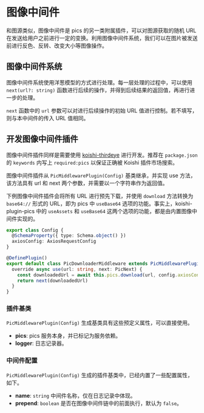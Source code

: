 # 图像中间件

和图源类似，图像中间件是 pics 的另一类附属插件，可以对图源获取的随机 URL 在发送给用户之前进行一定的变换。利用图像中间件系统，我们可以在图片被发送前进行反色、反转、改变大小等图像操作。

## 图像中间件系统

图像中间件系统使用洋葱模型的方式进行处理。每一层处理的过程中，可以使用 `next(url?: string)` 函数进行后续的操作，并得到后续结果的返回值，再进行进一步的处理。

`next` 函数中的 `url` 参数可以对进行后续操作的初始 URL 值进行控制。若不填写，则与本中间件的传入 URL 值相同。

## 开发图像中间件插件

图像中间件插件同样是需要使用 [koishi-thirdeye](../decorator/thirdeye.md) 进行开发。推荐在 `package.json` 的 `keywords` 内写上 `required:pics` 以保证正确被 Koishi 插件市场搜索。

图像中间件插件从 `PicMiddlewarePlugin(Config)` 基类继承，并实现 use 方法，该方法具有 url 和 next 两个参数，并需要以一个字符串作为返回值。

下例图像中间件插件会将所有 URL 进行预先下载，并使用 `download` 方法转换为 `base64://` 形式的 URL，即为 pics 中 `useBase64` 选项的功能。事实上，koishi-plugin-pics 中的 `useAssets` 和 `useBase64` 这两个选项的功能，都是由内置图像中间件实现的。

```ts
export class Config {
  @SchemaProperty({ type: Schema.object() })
  axiosConfig: AxiosRequestConfig
}

@DefinePlugin()
export default class PicDownloaderMiddleware extends PicMiddlewarePlugin(Config) {
  override async use(url: string, next: PicNext) {
    const downloadedUrl = await this.pics.download(url, config.axiosConfig)
    return next(downloadedUrl)
  }
}
```

### 插件基类

`PicMiddlewarePlugin(Config)` 生成基类具有这些预定义属性，可以直接使用。

- **pics**: pics 服务本身，并已标记为服务依赖。
- **logger**: 日志记录器。

### 中间件配置

`PicMiddlewarePlugin(Config)` 生成的插件基类中，已经内置了一些配置属性，如下。

- **name**: `string` 中间件名称，仅在日志记录中体现。
- **prepend**: `boolean` 是否在图像中间件链中的前面执行，默认为 `false`。
